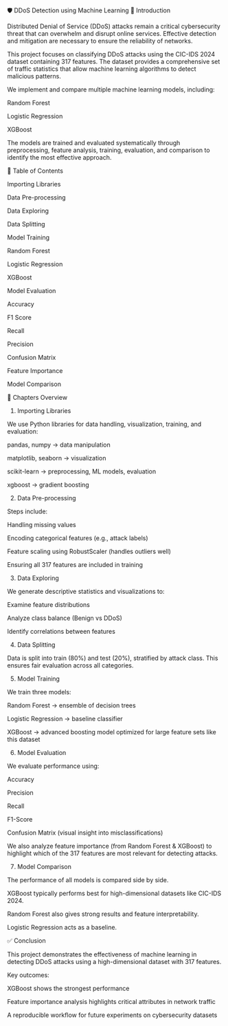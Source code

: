 🛡️ DDoS Detection using Machine Learning
📖 Introduction

Distributed Denial of Service (DDoS) attacks remain a critical cybersecurity threat that can overwhelm and disrupt online services. Effective detection and mitigation are necessary to ensure the reliability of networks.

This project focuses on classifying DDoS attacks using the CIC-IDS 2024 dataset containing 317 features. The dataset provides a comprehensive set of traffic statistics that allow machine learning algorithms to detect malicious patterns.

We implement and compare multiple machine learning models, including:

Random Forest

Logistic Regression

XGBoost

The models are trained and evaluated systematically through preprocessing, feature analysis, training, evaluation, and comparison to identify the most effective approach.

📑 Table of Contents

Importing Libraries

Data Pre-processing

Data Exploring

Data Splitting

Model Training

Random Forest

Logistic Regression

XGBoost

Model Evaluation

Accuracy

F1 Score

Recall

Precision

Confusion Matrix

Feature Importance

Model Comparison

🔹 Chapters Overview
1. Importing Libraries

We use Python libraries for data handling, visualization, training, and evaluation:

pandas, numpy → data manipulation

matplotlib, seaborn → visualization

scikit-learn → preprocessing, ML models, evaluation

xgboost → gradient boosting

2. Data Pre-processing

Steps include:

Handling missing values

Encoding categorical features (e.g., attack labels)

Feature scaling using RobustScaler (handles outliers well)

Ensuring all 317 features are included in training

3. Data Exploring

We generate descriptive statistics and visualizations to:

Examine feature distributions

Analyze class balance (Benign vs DDoS)

Identify correlations between features

4. Data Splitting

Data is split into train (80%) and test (20%), stratified by attack class.
This ensures fair evaluation across all categories.

5. Model Training

We train three models:

Random Forest → ensemble of decision trees

Logistic Regression → baseline classifier

XGBoost → advanced boosting model optimized for large feature sets like this dataset

6. Model Evaluation

We evaluate performance using:

Accuracy

Precision

Recall

F1-Score

Confusion Matrix (visual insight into misclassifications)

We also analyze feature importance (from Random Forest & XGBoost) to highlight which of the 317 features are most relevant for detecting attacks.

7. Model Comparison

The performance of all models is compared side by side.

XGBoost typically performs best for high-dimensional datasets like CIC-IDS 2024.

Random Forest also gives strong results and feature interpretability.

Logistic Regression acts as a baseline.

✅ Conclusion

This project demonstrates the effectiveness of machine learning in detecting DDoS attacks using a high-dimensional dataset with 317 features.

Key outcomes:

XGBoost shows the strongest performance

Feature importance analysis highlights critical attributes in network traffic

A reproducible workflow for future experiments on cybersecurity datasets
